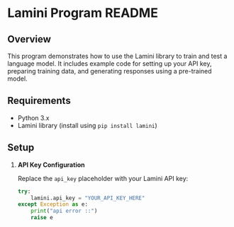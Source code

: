 # Lamini Program README

## Overview

This program demonstrates how to use the Lamini library to train and test a language model. It includes example code for setting up your API key, preparing training data, and generating responses using a pre-trained model.

## Requirements

- Python 3.x
- Lamini library (install using `pip install lamini`)

## Setup

1. **API Key Configuration**

   Replace the `api_key` placeholder with your Lamini API key:

   ```python
   try:
       lamini.api_key = "YOUR_API_KEY_HERE"
   except Exception as e:
       print("api error ::")
       raise e
   ````
